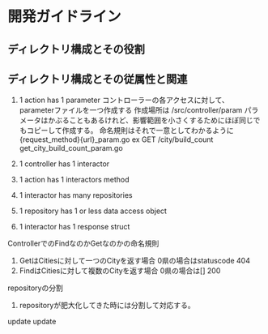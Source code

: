 # 開発ガイドライン
## ディレクトリ構成とその役割

## ディレクトリ構成とその従属性と関連

1. 1 action has 1 parameter
コントローラーの各アクセスに対して、parameterファイルを一つ作成する
作成場所は /src/controller/param
パラメータはかぶることもあるけれど、影響範囲を小さくするためにほぼ同じでもコピーして作成する。
命名規則はそれで一意としてわかるように
{request_method}{url}_param.go
ex
GET /city/build_count
get_city_build_count_param.go

2. 1 controller has 1 interactor

3. 1 action has 1 interactors method

4. 1 interactor has many repositories

5. 1 repository has 1 or less data access object

6. 1 interactor has 1 response struct


ControllerでのFindなのかGetなのかの命名規則
1. GetはCitiesに対して一つのCityを返す場合
0県の場合はstatuscode 404
1. FindはCitiesに対して複数のCityを返す場合
0県の場合は[] 200


repositoryの分割
1. repositoryが肥大化してきた時には分割して対応する。

update
update
